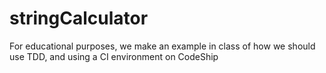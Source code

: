 # stringCalculator
For educational purposes, we make an example in class of how we should use TDD, and using a CI environment on CodeShip
